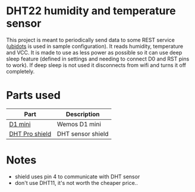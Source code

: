 DHT22 humidity and temperature sensor
=====================================

This project is meant to periodically send data to some REST service ([ubidots](https://www.ubidots.com/) is used in sample configuration).
It reads humidity, temperature and VCC.
It is made to use as less power as possible so it can use deep sleep feature (defined in settings and needing to connect D0 and RST pins to work).
If deep sleep is not used it disconnects from wifi and turns it off completely.

# Parts used
|Part|Description|
|----|-----------|
|[D1 mini](http://www.wemos.cc/Products/d1_mini.html)|Wemos D1 mini|
|[DHT Pro shield](http://www.wemos.cc/Products/dht_pro_shield.html)|DHT sensor shield|

# Notes
* shield uses pin 4 to communicate with DHT sensor
* don't use DHT11, it's not worth the cheaper price..

